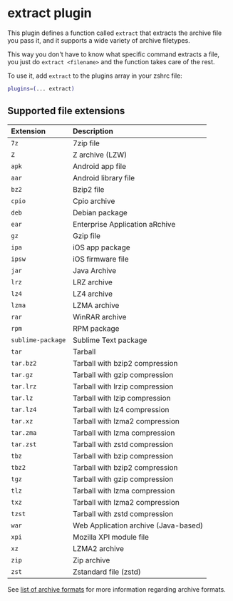 # extract plugin

This plugin defines a function called `extract` that extracts the archive file
you pass it, and it supports a wide variety of archive filetypes.

This way you don't have to know what specific command extracts a file, you just
do `extract <filename>` and the function takes care of the rest.

To use it, add `extract` to the plugins array in your zshrc file:

```zsh
plugins=(... extract)
```

## Supported file extensions

| Extension         | Description                          |
|:------------------|:-------------------------------------|
| `7z`              | 7zip file                            |
| `Z`               | Z archive (LZW)                      |
| `apk`             | Android app file                     |
| `aar`             | Android library file                 |
| `bz2`             | Bzip2 file                           |
| `cpio`            | Cpio archive                         |
| `deb`             | Debian package                       |
| `ear`             | Enterprise Application aRchive       |
| `gz`              | Gzip file                            |
| `ipa`             | iOS app package                      |
| `ipsw`            | iOS firmware file                    |
| `jar`             | Java Archive                         |
| `lrz`             | LRZ archive                          |
| `lz4`             | LZ4 archive                          |
| `lzma`            | LZMA archive                         |
| `rar`             | WinRAR archive                       |
| `rpm`             | RPM package                          |
| `sublime-package` | Sublime Text package                 |
| `tar`             | Tarball                              |
| `tar.bz2`         | Tarball with bzip2 compression       |
| `tar.gz`          | Tarball with gzip compression        |
| `tar.lrz`         | Tarball with lrzip compression       |
| `tar.lz`          | Tarball with lzip compression        |
| `tar.lz4`         | Tarball with lz4 compression         |
| `tar.xz`          | Tarball with lzma2 compression       |
| `tar.zma`         | Tarball with lzma compression        |
| `tar.zst`         | Tarball with zstd compression        |
| `tbz`             | Tarball with bzip compression        |
| `tbz2`            | Tarball with bzip2 compression       |
| `tgz`             | Tarball with gzip compression        |
| `tlz`             | Tarball with lzma compression        |
| `txz`             | Tarball with lzma2 compression       |
| `tzst`            | Tarball with zstd compression        |
| `war`             | Web Application archive (Java-based) |
| `xpi`             | Mozilla XPI module file              |
| `xz`              | LZMA2 archive                        |
| `zip`             | Zip archive                          |
| `zst`             | Zstandard file (zstd)                |

See [list of archive formats](https://en.wikipedia.org/wiki/List_of_archive_formats) for
more information regarding archive formats.
